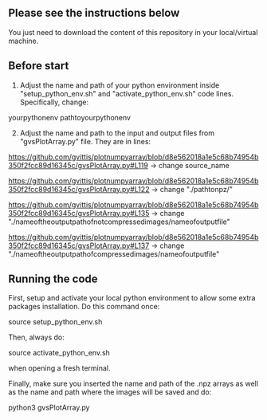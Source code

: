 ## Please see the instructions below

You just need to download the content of this repository in your local/virtual machine.

## Before start

1. Adjust the name and path of your python environment inside "setup_python_env.sh" and "activate_python_env.sh" code lines. Specifically, change:

yourpythonenv
pathtoyourpythonenv

2. Adjust the name and path to the input and output files from "gvsPlotArray.py" file. They are in lines:

https://github.com/gvittis/plotnumpyarray/blob/d8e562018a1e5c68b74954b350f2fcc89d16345c/gvsPlotArray.py#L119 -> change source_name

https://github.com/gvittis/plotnumpyarray/blob/d8e562018a1e5c68b74954b350f2fcc89d16345c/gvsPlotArray.py#L122 -> change "./pathtonpz/"

https://github.com/gvittis/plotnumpyarray/blob/d8e562018a1e5c68b74954b350f2fcc89d16345c/gvsPlotArray.py#L135 -> change "./nameoftheoutputpathofnotcompressedimages/nameofoutputfile"

https://github.com/gvittis/plotnumpyarray/blob/d8e562018a1e5c68b74954b350f2fcc89d16345c/gvsPlotArray.py#L137 -> change "./nameoftheoutputpathofcompressedimages/nameofoutputfile"

## Running the code

First, setup and activate your local python environment to allow some extra packages installation. Do this command once:

source setup_python_env.sh

Then, always do:

source activate_python_env.sh

when opening a fresh terminal.

Finally, make sure you inserted the name and path of the .npz arrays as well as the name and path where the images will be saved and do:

python3 gvsPlotArray.py




